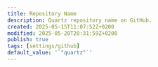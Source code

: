 ```yaml
---
title: Repository Name
description: Quartz repository name on GitHub.
created: 2025-05-15T11:07:52Z+0200
modified: 2025-05-20T20:31:59Z+0200
publish: true
tags: [settings/github]
default_value: '`"quartz"`'
---
```

